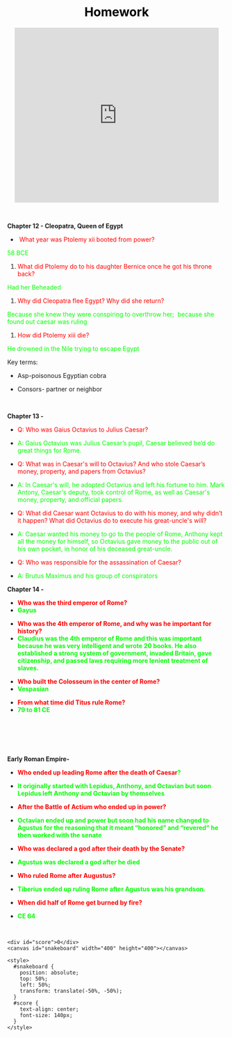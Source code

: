 <h1 style="text-align: center;"><span style="color: #000000;">Homework</span></h1>
<p style="text-align: center;"><iframe src="https://edpuzzle.com/embed/assignments/62194c744fc1af42e6c33ee3/watch" width="470" height="402" frameborder="0" allowfullscreen="allowfullscreen"></iframe></p>
<p style="text-align: center;">&nbsp;</p>
<p><strong>Chapter 12 - Cleopatra, Queen of Egypt</strong></p>
<ul>
<li aria-level="1">&nbsp;<span style="color: #ff0000;">What year was Ptolemy xii booted from power?</span></li>
</ul>
<p><span style="color: #00ff00;">58 BCE&nbsp;</span></p>
<ol>
<li style="font-weight: 400;" aria-level="1"><span style="color: #ff0000;">What did Ptolemy do to his daughter Bernice once he got his throne back?</span></li>
</ol>
<p><span style="color: #00ff00;">Had her Beheaded&nbsp;</span></p>
<ol>
<li style="font-weight: 400;" aria-level="1"><span style="color: #ff0000;">Why did Cleopatra flee Egypt? Why did she return?</span>&nbsp;</li>
</ol>
<p><span style="color: #00ff00;">Because she knew they were conspiring to overthrow her;&nbsp; because she found out caesar was ruling&nbsp;</span></p>
<ol>
<li style="font-weight: 400;" aria-level="1"><span style="color: #ff0000;">How did Ptolemy xiii die?</span></li>
</ol>
<p><span style="color: #00ff00;">He drowned in the Nile trying to escape Egypt&nbsp;</span></p>
<p>Key terms:</p>
<ul>
<li aria-level="1">Asp-poisonous Egyptian cobra&nbsp;</li>
</ul>
<ul>
<li aria-level="1">Consors- partner or neighbor</li>
</ul>
<p>&nbsp;</p>
<p><strong>Chapter 13 -&nbsp;</strong></p>
<ul>
<li aria-level="1"><span style="color: #ff0000;">Q: Who was Gaius Octavius to Julius Caesar?</span></li>
</ul>
<ul>
<li aria-level="1"><span style="color: #00ff00;">A: Gaius Octavius was Julius Caesar&rsquo;s pupil, Caesar believed he&rsquo;d do great things for Rome.</span></li>
</ul>
<ul>
<li aria-level="1"><span style="color: #ff0000;">Q: What was in Caesar's will to Octavius? And who stole Caesar&rsquo;s money, property, and papers from Octavius?</span></li>
</ul>
<ul>
<li aria-level="1"><span style="color: #00ff00;">A: In Caesar's will, he adopted Octavius and left his fortune to him. Mark Antony, Caesar's deputy, took control of Rome, as well as Caesar's money, property, and official papers.</span></li>
</ul>
<ul>
<li aria-level="1"><span style="color: #ff0000;">Q: What did Caesar want Octavius to do with his money, and why didn&rsquo;t it happen? What did Octavius do to execute his great-uncle's will?&nbsp;</span></li>
</ul>
<ul>
<li aria-level="1"><span style="color: #00ff00;">A: Caesar wanted his money to go to the people of Rome, Anthony kept all the money for himself, so Octavius gave money to the public out of his own pocket, in honor of his deceased great-uncle.</span></li>
</ul>
<ul>
<li aria-level="1"><span style="color: #ff0000;">Q: Who was responsible for the assassination of Caesar?</span></li>
</ul>
<ul>
<li aria-level="1"><span style="color: #00ff00;">A: Brutus Maximus and his group of conspirators</span></li>
</ul>
<p><strong>Chapter 14 -&nbsp;</strong></p>
<ul>
<li aria-level="1"><span style="color: #ff0000;"><strong>Who was the third emperor of Rome? </strong></span></li>
<li aria-level="1"><span style="color: #00ff00;"><strong>Gayus</strong></span></li>
</ul>
<ul>
<li aria-level="1"><span style="color: #ff0000;"><strong>Who was the 4th emperor of Rome, and why was he important for history?</strong></span></li>
<li aria-level="1"><span style="color: #00ff00;"><strong>Claudius was the 4th emperor of Rome and this was important because he was very intelligent and wrote 20 books. He also established a strong system of government, invaded Britain, gave citizenship, and passed laws requiring more lenient treatment of slaves.</strong></span></li>
</ul>
<ul>
<li aria-level="1"><span style="color: #ff0000;"><strong>Who built the Colosseum in the center of Rome? </strong></span></li>
<li aria-level="1"><span style="color: #00ff00;"><strong>Vespasian</strong></span></li>
</ul>
<ul>
<li aria-level="1"><span style="color: #ff0000;"><strong>From what time did Titus rule Rome? </strong></span></li>
<li aria-level="1"><span style="color: #00ff00;"><strong>79 to 81 CE</strong></span></li>
</ul>
<p style="text-align: left;"><br /><br /><br /><br /></p>
<p><strong>Early Roman Empire-</strong></p>
<ul>
<li aria-level="1"><span style="color: #ff0000;"><strong>Who ended up leading Rome after the death of Caesar<span style="color: #00ff00;">?</span></strong></span></li>
</ul>
<ul>
<li aria-level="1"><span style="color: #00ff00;"><strong>It originally started with Lepidus, Anthony, and Octavian but soon Lepidus left Anthony and Octavian by themselves</strong></span></li>
</ul>
<ul>
<li aria-level="1"><span style="color: #ff0000;"><strong>After the Battle of Actium who ended up in power?</strong></span></li>
</ul>
<ul>
<li aria-level="1"><span style="color: #00ff00;"><strong>Octavian ended up and power but soon had his name changed to Agustus for the reasoning that it meant &ldquo;honored&rdquo; and &ldquo;revered&rdquo; he then worked with the senate</strong></span></li>
</ul>
<ul>
<li aria-level="1"><span style="color: #ff0000;"><strong>Who was declared a god after their death by the Senate?</strong></span></li>
</ul>
<ul>
<li aria-level="1"><span style="color: #00ff00;"><strong>Agustus was declared a god after he died</strong></span></li>
</ul>
<ul>
<li aria-level="1"><span style="color: #ff0000;"><strong>Who ruled Rome after Augustus?</strong></span></li>
</ul>
<ul>
<li aria-level="1"><span style="color: #00ff00;"><strong>Tiberius ended up ruling Rome after Agustus was his grandson.</strong></span></li>
</ul>
<ul>
<li aria-level="1"><span style="color: #ff0000;"><strong>When did half of Rome get burned by fire?</strong></span></li>
</ul>
<ul>
<li aria-level="1"><span style="color: #00ff00;"><strong>CE 64</strong></span></li>
</ul>
<p style="text-align: left;">&nbsp;</p>
 

    <div id="score">0</div>
    <canvas id="snakeboard" width="400" height="400"></canvas>

    <style>
      #snakeboard {
        position: absolute;
        top: 50%;
        left: 50%;
        transform: translate(-50%, -50%);
      }
      #score {
        text-align: center;
        font-size: 140px;
      }
    </style>


  <script>
    const board_border = 'grey';
    const board_background = "darkgreen";
    const snake_col = 'darkblue';
    const snake_border = 'black';
    
    let snake = [
      {x: 200, y: 200},
      {x: 190, y: 200},
      {x: 180, y: 200},
      {x: 170, y: 200},
      {x: 160, y: 200}
    ]

    let score = 0;
    // True if changing direction
    let changing_direction = false;
    // Horizontal velocity
    let food_x;
    let food_y;
    let dx = 10;
    // Vertical velocity
    let dy = 0;
    
    
    // Get the canvas element
    const snakeboard = document.getElementById("snakeboard");
    // Return a two dimensional drawing context
    const snakeboard_ctx = snakeboard.getContext("2d");
    // Start game
    main();

    gen_food();

    document.addEventListener("keydown", change_direction);
    
    // main function called repeatedly to keep the game running
    function main() {

        if (has_game_ended()) return;

        changing_direction = false;
        setTimeout(function onTick() {
        clear_board();
        drawFood();
        move_snake();
        drawSnake();
        // Repeat
        main();
      }, 100)
    }
    
    // draw a border around the canvas
    function clear_board() {
      //  Select the colour to fill the drawing
      snakeboard_ctx.fillStyle = board_background;
      //  Select the colour for the border of the canvas
      snakeboard_ctx.strokestyle = board_border;
      // Draw a "filled" rectangle to cover the entire canvas
      snakeboard_ctx.fillRect(0, 0, snakeboard.width, snakeboard.height);
      // Draw a "border" around the entire canvas
      snakeboard_ctx.strokeRect(0, 0, snakeboard.width, snakeboard.height);
    }
    
    // Draw the snake on the canvas
    function drawSnake() {
      // Draw each part
      snake.forEach(drawSnakePart)
    }

    function drawFood() {
      snakeboard_ctx.fillStyle = 'lightgreen';
      snakeboard_ctx.strokestyle = 'darkgreen';
      snakeboard_ctx.fillRect(food_x, food_y, 10, 10);
      snakeboard_ctx.strokeRect(food_x, food_y, 10, 10);
    }
    
    // Draw one snake part
    function drawSnakePart(snakePart) {

      // Set the colour of the snake part
      snakeboard_ctx.fillStyle = snake_col;
      // Set the border colour of the snake part
      snakeboard_ctx.strokestyle = snake_border;
      // Draw a "filled" rectangle to represent the snake part at the coordinates
      // the part is located
      snakeboard_ctx.fillRect(snakePart.x, snakePart.y, 10, 10);
      // Draw a border around the snake part
      snakeboard_ctx.strokeRect(snakePart.x, snakePart.y, 10, 10);
    }

    function has_game_ended() {
      for (let i = 4; i < snake.length; i++) {
        if (snake[i].x === snake[0].x && snake[i].y === snake[0].y) return true
      }
      const hitLeftWall = snake[0].x < 0;
      const hitRightWall = snake[0].x > snakeboard.width - 10;
      const hitToptWall = snake[0].y < 0;
      const hitBottomWall = snake[0].y > snakeboard.height - 10;
      return hitLeftWall || hitRightWall || hitToptWall || hitBottomWall
    }

    function random_food(min, max) {
      return Math.round((Math.random() * (max-min) + min) / 10) * 10;
    }

    function gen_food() {
      // Generate a random number the food x-coordinate
      food_x = random_food(0, snakeboard.width - 10);
      // Generate a random number for the food y-coordinate
      food_y = random_food(0, snakeboard.height - 10);
      // if the new food location is where the snake currently is, generate a new food location
      snake.forEach(function has_snake_eaten_food(part) {
        const has_eaten = part.x == food_x && part.y == food_y;
        if (has_eaten) gen_food();
      });
    }

    function change_direction(event) {
      const LEFT_KEY = 37;
      const RIGHT_KEY = 39;
      const UP_KEY = 38;
      const DOWN_KEY = 40;
      
    // Prevent the snake from reversing
    
      if (changing_direction) return;
      changing_direction = true;
      const keyPressed = event.keyCode;
      const goingUp = dy === -10;
      const goingDown = dy === 10;
      const goingRight = dx === 10;
      const goingLeft = dx === -10;
      if (keyPressed === LEFT_KEY && !goingRight) {
        dx = -10;
        dy = 0;
      }
      if (keyPressed === UP_KEY && !goingDown) {
        dx = 0;
        dy = -10;
      }
      if (keyPressed === RIGHT_KEY && !goingLeft) {
        dx = 10;
        dy = 0;
      }
      if (keyPressed === DOWN_KEY && !goingUp) {
        dx = 0;
        dy = 10;
      }
    }

    function move_snake() {
     // Create the new Snake's head
      const head = {x: snake[0].x + dx, y: snake[0].y + dy};
      // Add the new head to the beginning of snake body
      snake.unshift(head);
      const has_eaten_food = snake[0].x === food_x && snake[0].y === food_y;
      if (has_eaten_food) {
        // Increase score
        score += 184345;
        // Display score on screen
        document.getElementById('score').innerHTML = score;
        // Generate new food location
        gen_food();
      } else {
        // Remove the last part of snake body
        snake.pop();
      }
    }
    
  </script> 

  
